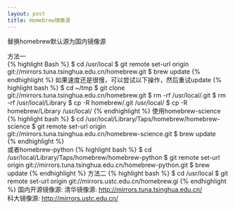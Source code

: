 ```yaml
---
layout: post
title: Homebrew镜像源
---
```

替换homebrew默认源为国内镜像源  

方法一  
{% highlight Bash %}
$ cd /usr/local
$ git remote set-url origin git://mirrors.tuna.tsinghua.edu.cn/homebrew.git
$ brew update
{% endhighlight %}
如果速度还是很慢，可以尝试以下操作，然后重试update
{% highlight bash %}
$ cd ~/tmp
$ git clone git://mirrors.tuna.tsinghua.edu.cn/homebrew.git
$ rm -rf /usr/local/.git
$ rm -rf /usr/local/Library
$ cp -R homebrew/.git /usr/local/
$ cp -R homebrew/Library /usr/local/
{% endhighlight %}
使用homebrew-science
{% highlight bash %}
$ cd /usr/local/Library/Taps/homebrew/homebrew-science
$ git remote set-url origin git://mirrors.tuna.tsinghua.edu.cn/homebrew-science.git
$ brew update  
{% endhighlight %}  
或者homebrew-python
{% highlight bash %}
$ cd /usr/local/Library/Taps/homebrew/homebrew-python
$ git remote set-url origin git://mirrors.tuna.tsinghua.edu.cn/homebrew-python.git
$ brew update
{% endhighlight %} 
方法二
{% highlight bash %}
$ cd /usr/local
$ git remote set-url origin git://mirrors.ustc.edu.cn/homebrew.gi
{% endhighlight %} 
国内开源镜像源:
清华镜像源: http://mirrors.tuna.tsinghua.edu.cn/  
科大镜像源: http://mirrors.ustc.edu.cn/  